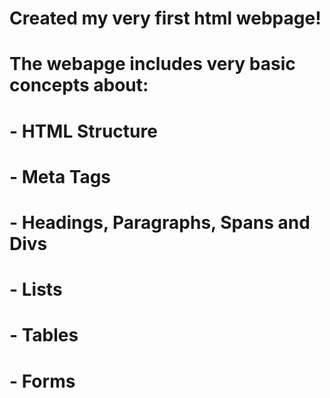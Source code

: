 # Created my very first html webpage!


# The webapge includes very basic concepts about:

# - HTML Structure
# - Meta Tags
# - Headings, Paragraphs, Spans and Divs
# - Lists
# - Tables
# - Forms
